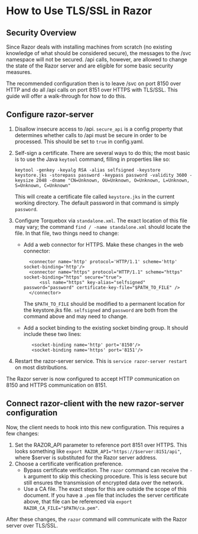 # How to Use TLS/SSL in Razor

## Security Overview

Since Razor deals with installing machines from scratch (no existing knowledge
of what should be considered secure), the messages to the /svc namespace will
not be secured. /api calls, however, are allowed to change the state of the
Razor server and are eligible for some basic security measures.

The recommended configuration then is to leave /svc on port 8150 over HTTP and
do all /api calls on port 8151 over HTTPS with TLS/SSL. This guide will offer
a walk-through for how to do this.

## Configure razor-server

1. Disallow insecure access to /api. `secure_api` is a config property that
   determines whether calls to /api must be secure in order to be processed.
   This should be set to `true` in config.yaml.
2. Self-sign a certificate. There are several ways to do this; the most basic
   is to use the Java `keytool` command, filling in properties like so:

   ```
   keytool -genkey -keyalg RSA -alias selfsigned -keystore keystore.jks -storepass password -keypass password -validity 3600 -keysize 2048 -dname "CN=Unknown, OU=Unknown, O=Unknown, L=Unknown, S=Unknown, C=Unknown"
   ```
   This will create a certificate file called `keystore.jks` in the current
   working directory. The default password in that command is simply
   `password`.
3. Configure Torquebox via `standalone.xml`. The exact location of this file
   may vary; the command `find / -name standalone.xml` should locate the file.
   In that file, two things need to change:
   * Add a web connector for HTTPS. Make these changes in the web connector:

     ```
       <connector name='http' protocol='HTTP/1.1' scheme='http' socket-binding='http'/>
       <connector name="https" protocol="HTTP/1.1" scheme="https" socket-binding="https" secure="true">
           <ssl name="https" key-alias="selfsigned" password="password" certificate-key-file="$PATH_TO_FILE" />
       </connector>
     ```
     The `$PATH_TO_FILE` should be modified to a permanent location for the
     keystore.jks file. `selfsigned` and `password` are both from the command
     above and may need to change.
   * Add a socket binding to the existing socket binding group. It should
     include these two lines:

     ```
        <socket-binding name='http' port='8150'/>
        <socket-binding name='https' port='8151'/>
     ```
4. Restart the razor-server service. This is `service razor-server restart` on
   most distributions.

The Razor server is now configured to accept HTTP communication on 8150 and
HTTPS communication on 8151.

## Connect razor-client with the new razor-server configuration

Now, the client needs to hook into this new configuration. This requires a
few changes:

1. Set the RAZOR_API parameter to reference port 8151 over HTTPS. This looks
   something like `export RAZOR_API="https://$server:8151/api"`, where $server
   is substituted for the Razor server address.
2. Choose a certificate verification preference.
   * Bypass certificate verification. The `razor` command can receive the `-k`
     argument to skip this checking procedure. This is less secure but still
     ensures the transmission of encrypted data over the network.
   * Use a CA file. The exact steps for this are outside the scope of this
     document. If you have a `.pem` file that includes the server certificate
     above, that file can be referenced via
     `export RAZOR_CA_FILE="$PATH/ca.pem"`.

After these changes, the `razor` command will communicate with the Razor server
over TLS/SSL.
